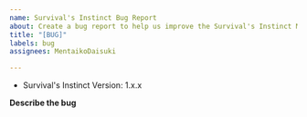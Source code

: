 ```yaml
---
name: Survival's Instinct Bug Report
about: Create a bug report to help us improve the Survival's Instinct Modpack
title: "[BUG]"
labels: bug
assignees: MentaikoDaisuki

---
```


- Survival's Instinct Version: 1.x.x

**Describe the bug**